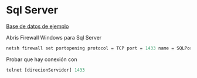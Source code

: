 # Sql Server

[Base de datos de ejemplo](https://github.com/microsoft/sql-server-samples/)

Abris Firewall Windows para Sql Server

``` ps
netsh firewall set portopening protocol = TCP port = 1433 name = SQLPort mode = ENABLE scope = SUBNET profile = CURRENT
```

Probar que hay conexión con

``` ps
telnet [direcionServidor] 1433
```
